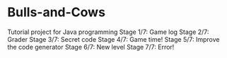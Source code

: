 # Bulls-and-Cows
Tutorial project for Java programming
Stage 1/7: Game log
Stage 2/7: Grader
Stage 3/7: Secret code
Stage 4/7: Game time!
Stage 5/7: Improve the code generator
Stage 6/7: New level
Stage 7/7: Error!
